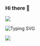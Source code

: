### Hi there 👋

<!--
**LIL-YAML/LIL-YAML** is a ✨ _special_ ✨ repository because its `README.md` (this file) appears on your GitHub profile.

Here are some ideas to get you started:

- 🔭 I’m currently working on ...
- 🌱 I’m currently learning ...
- 👯 I’m looking to collaborate on ...
- 🤔 I’m looking for help with ...
- 💬 Ask me about ...
- 📫 How to reach me: ...
- 😄 Pronouns: ...
- ⚡ Fun fact: ...
-->

![](https://img.shields.io/badge/dynamic/json?color=4657b7&label=GitHub&prefix=%20&query=%24.data.totalSubs&url=https%3A%2F%2Fapi.spencerwoo.com%2Fsubstats%2F%3Fsource%3Dgithub%26queryKey%3DLIL-YAML)

![Typing SVG](https://readme-typing-svg.herokuapp.com?font=Raleway&color=%234657B7&size=22&center=true&vCenter=true&multiline=true&lines=%E4%B8%BA+%E6%89%80+%E6%9C%89+%E4%BA%BA+%E3%80%81+%E4%B8%8D+%E4%B8%BA+%E6%9F%90+%E4%B8%AA+%E4%BA%BA+)

[![](https://img.shields.io/badge/dynamic/json?color=4657b7&label=GitHub&prefix=%20&query=%24.data.totalSubs&url=https%3A%2F%2Fapi.spencerwoo.com%2Fsubstats%2F%3Fsource%3Dgithub%26queryKey%3DLIL-YAML)](https://github.com/LIL-YAML)
